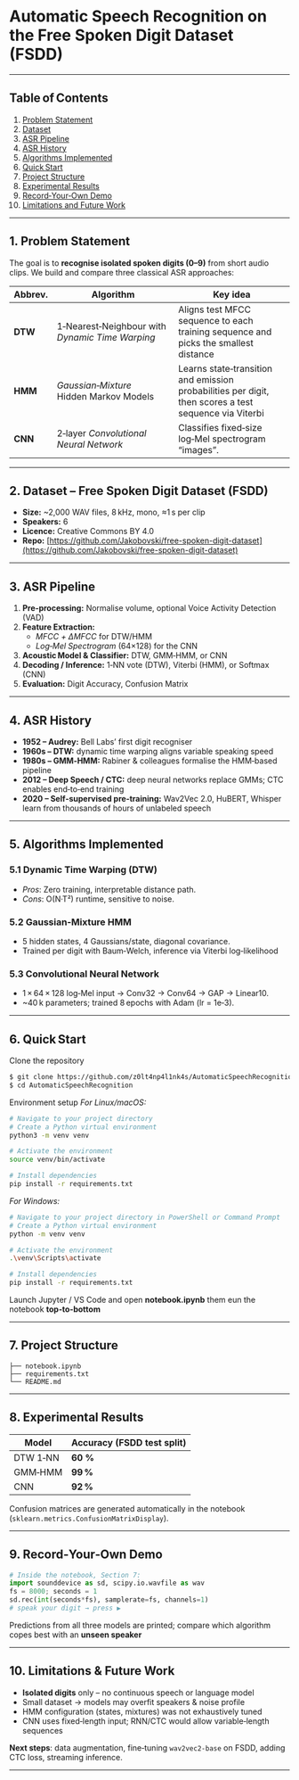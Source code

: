 # Automatic Speech Recognition on the Free Spoken Digit Dataset (FSDD)

---

## Table of Contents

1. [Problem Statement](#problem-statement)
2. [Dataset](#dataset)
3. [ASR Pipeline](#asr-pipeline)
4. [ASR History](#asr-history)
5. [Algorithms Implemented](#algorithms-implemented)
6. [Quick Start](#quick-start)
7. [Project Structure](#project-structure)
8. [Experimental Results](#experimental-results)
9. [Record‑Your‑Own Demo](#record‑your‑own-demo)
10. [Limitations and Future Work](#limitations-and-future-work)

---

## 1. Problem Statement

The goal is to **recognise isolated spoken digits (0–9)** from short audio clips.  We build and compare three classical ASR approaches:

| Abbrev. | Algorithm                                       | Key idea                                                                                               |
| ------- | ----------------------------------------------- | ------------------------------------------------------------------------------------------------------ |
| **DTW** | 1‑Nearest‑Neighbour with *Dynamic Time Warping* | Aligns test MFCC sequence to each training sequence and picks the smallest distance                    |
| **HMM** | *Gaussian‑Mixture* Hidden Markov Models         | Learns state‑transition and emission probabilities per digit, then scores a test sequence via Viterbi   |
| **CNN** | 2‑layer *Convolutional Neural Network*          | Classifies fixed‑size log‑Mel spectrogram “images”.                                                   |

---

## 2. Dataset – Free Spoken Digit Dataset (FSDD)

- **Size:** \~2,000 WAV files, 8 kHz, mono, ≈1 s per clip
- **Speakers:** 6
- **Licence:** Creative Commons BY 4.0
- **Repo:** [https://github.com/Jakobovski/free-spoken-digit-dataset](https://github.com/Jakobovski/free-spoken-digit-dataset)

---

## 3. ASR Pipeline

1. **Pre‑processing:**  Normalise volume, optional Voice Activity Detection (VAD)
2. **Feature Extraction:**
   - *MFCC + ΔMFCC* for DTW/HMM
   - *Log‑Mel Spectrogram* (64×128) for the CNN
3. **Acoustic Model & Classifier:** DTW, GMM‑HMM, or CNN
4. **Decoding / Inference:**  1‑NN vote (DTW), Viterbi (HMM), or Softmax (CNN)
5. **Evaluation:**  Digit Accuracy, Confusion Matrix

---

## 4. ASR History
- **1952 – Audrey:** Bell Labs’ first digit recogniser
- **1960s – DTW:** dynamic time warping aligns variable speaking speed
- **1980s – GMM‑HMM:** Rabiner & colleagues formalise the HMM‑based pipeline
- **2012 – Deep Speech / CTC:** deep neural networks replace GMMs; CTC enables end‑to‑end training
- **2020 – Self‑supervised pre‑training:** Wav2Vec 2.0, HuBERT, Whisper learn from thousands of hours of unlabeled speech

---

## 5. Algorithms Implemented

### 5.1 Dynamic Time Warping (DTW)

- *Pros*: Zero training, interpretable distance path.
- *Cons*: O(N·T²) runtime, sensitive to noise.

### 5.2 Gaussian‑Mixture HMM

- 5 hidden states, 4 Gaussians/state, diagonal covariance.
- Trained per digit with Baum‑Welch, inference via Viterbi log‑likelihood

### 5.3 Convolutional Neural Network

- 1 × 64 × 128 log‑Mel input → Conv32 → Conv64 → GAP → Linear10.
- \~40 k parameters; trained 8 epochs with Adam (lr = 1e‑3).

---

## 6. Quick Start

Clone the repository
```bash
$ git clone https://github.com/z0lt4np4l1nk4s/AutomaticSpeechRecognition
$ cd AutomaticSpeechRecognition
```
Environment setup
*For Linux/macOS:*
```bash
# Navigate to your project directory
# Create a Python virtual environment
python3 -m venv venv

# Activate the environment
source venv/bin/activate

# Install dependencies
pip install -r requirements.txt
```

*For Windows:*
```bash
# Navigate to your project directory in PowerShell or Command Prompt
# Create a Python virtual environment
python -m venv venv

# Activate the environment
.\venv\Scripts\activate

# Install dependencies
pip install -r requirements.txt
```

Launch Jupyter / VS Code and open **notebook.ipynb** them eun the notebook **top‑to‑bottom**

---

## 7. Project Structure

```text
├── notebook.ipynb
├── requirements.txt
└── README.md
```

---

## 8. Experimental Results

| Model    | Accuracy (FSDD test split) |
| -------- | -------------------------- |
| DTW 1‑NN | **60 %**                   |
| GMM‑HMM  | **99 %**                   |
| CNN      | **92 %**                   |

Confusion matrices are generated automatically in the notebook (`sklearn.metrics.ConfusionMatrixDisplay`).

---

## 9. Record‑Your‑Own Demo

```python
# Inside the notebook, Section 7:
import sounddevice as sd, scipy.io.wavfile as wav
fs = 8000; seconds = 1
sd.rec(int(seconds*fs), samplerate=fs, channels=1)
# speak your digit → press ▶
```

Predictions from all three models are printed; compare which algorithm copes best with an **unseen speaker**

---

## 10. Limitations & Future Work

- **Isolated digits** only – no continuous speech or language model
- Small dataset → models may overfit speakers & noise profile
- HMM configuration (states, mixtures) was not exhaustively tuned
- CNN uses fixed‑length input; RNN/CTC would allow variable‑length sequences

**Next steps**: data augmentation, fine‑tuning `wav2vec2‑base` on FSDD, adding CTC loss, streaming inference.

---

